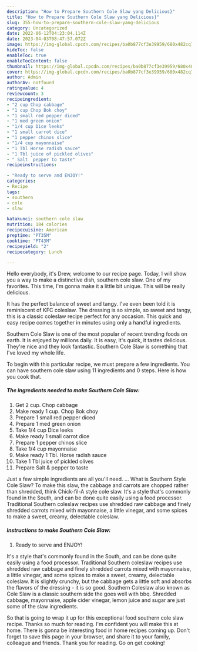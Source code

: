 ```yaml
---
description: "How to Prepare Southern Cole Slaw yang Delicious}"
title: "How to Prepare Southern Cole Slaw yang Delicious}"
slug: 355-how-to-prepare-southern-cole-slaw-yang-delicious
category: Uncategorized
date: 2022-06-12T04:23:04.114Z
date: 2023-04-03T08:47:57.072Z
image: https://img-global.cpcdn.com/recipes/ba0b877cf3e39959/680x482cq70/southern-cole-slaw-recipe-main-photo.jpg
hideToc: false
enableToc: true
enableTocContent: false
thumbnail: https://img-global.cpcdn.com/recipes/ba0b877cf3e39959/680x482cq70/southern-cole-slaw-recipe-main-photo.jpg
cover: https://img-global.cpcdn.com/recipes/ba0b877cf3e39959/680x482cq70/southern-cole-slaw-recipe-main-photo.jpg
author: Admin
authorAv: notfound
ratingvalue: 4
reviewcount: 3
recipeingredient:
- "2 cup Chop cabbage"
- "1 cup Chop Bok choy"
- "1 small red pepper diced"
- "1 med green onion"
- "1/4 cup Dice leeks"
- "1 small carrot dice"
- "1 pepper chinos slice"
- "1/4 cup mayonnaise"
- "1 Tbl Horse radish sauce"
- "1 Tbl juice of pickled olives"
- " Salt  pepper to taste"
recipeinstructions:

- "Ready to serve and ENJOY!"
categories:
- Recipe
tags:
- southern
- cole
- slaw

katakunci: southern cole slaw 
nutrition: 184 calories
recipecuisine: American
preptime: "PT35M"
cooktime: "PT43M"
recipeyield: "2"
recipecategory: Lunch

---
```



Hello everybody, it's Drew, welcome to our recipe page. Today, I will show you a way to make a distinctive dish, southern cole slaw. One of my favorites. This time, I'm gonna make it a little bit unique. This will be really delicious.

It has the perfect balance of sweet and tangy. I&#39;ve even been told it is reminiscent of KFC coleslaw. The dressing is so simple, so sweet and tangy, this is a classic coleslaw recipe perfect for any occasion. This quick and easy recipe comes together in minutes using only a handful ingredients.

Southern Cole Slaw is one of the most popular of recent trending foods on earth. It is enjoyed by millions daily. It is easy, it's quick, it tastes delicious. They're nice and they look fantastic. Southern Cole Slaw is something that I've loved my whole life.


To begin with this particular recipe, we must prepare a few ingredients. You can have southern cole slaw using 11 ingredients and 0 steps. Here is how you cook that.

<!--inarticleads1-->

##### The ingredients needed to make Southern Cole Slaw:

1. Get 2 cup. Chop cabbage
1. Make ready 1 cup. Chop Bok choy
1. Prepare 1 small red pepper diced
1. Prepare 1 med green onion
1. Take 1/4 cup Dice leeks
1. Make ready 1 small carrot dice
1. Prepare 1 pepper chinos slice
1. Take 1/4 cup mayonnaise
1. Make ready 1 Tbl. Horse radish sauce
1. Take 1 Tbl juice of pickled olives
1. Prepare  Salt &amp; pepper to taste


Just a few simple ingredients are all you&#39;ll need. … What is Southern Style Cole Slaw? To make this slaw, the cabbage and carrots are chopped rather than shredded, think Chick-fil-A style cole slaw. It&#39;s a style that&#39;s commonly found in the South, and can be done quite easily using a food processor. Traditional Southern coleslaw recipes use shredded raw cabbage and finely shredded carrots mixed with mayonnaise, a little vinegar, and some spices to make a sweet, creamy, delectable coleslaw. 

<!--inarticleads2-->

##### Instructions to make Southern Cole Slaw:


1. Ready to serve and ENJOY!

It&#39;s a style that&#39;s commonly found in the South, and can be done quite easily using a food processor. Traditional Southern coleslaw recipes use shredded raw cabbage and finely shredded carrots mixed with mayonnaise, a little vinegar, and some spices to make a sweet, creamy, delectable coleslaw. It is slightly crunchy, but the cabbage gets a little soft and absorbs the flavors of the dressing - it is so good. Southern Coleslaw also known as Cole Slaw is a classic southern side the goes well with bbq. Shredded cabbage, mayonnaise, apple cider vinegar, lemon juice and sugar are just some of the slaw ingredients. 

So that is going to wrap it up for this exceptional food southern cole slaw recipe. Thanks so much for reading. I'm confident you will make this at home. There is gonna be interesting food in home recipes coming up. Don't forget to save this page in your browser, and share it to your family, colleague and friends. Thank you for reading. Go on get cooking!
